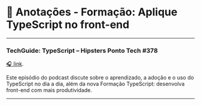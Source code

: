 # 📝 Anotações - Formação: Aplique TypeScript no front-end

---

### TechGuide: TypeScript – Hipsters Ponto Tech #378
[🎧 link](https://cursos.alura.com.br/formacao-typescript-desenvolva-front-end-produtividade#commitment-section).

Este episódio do podcast discute sobre o aprendizado, a adoção e o uso do TypeScript no dia a dia, além da nova Formação TypeScript: desenvolva front-end com mais produtividade.

---
